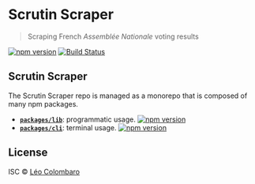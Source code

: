 # Scrutin Scraper

> Scraping French _Assemblée Nationale_ voting results

[![npm version](https://img.shields.io/npm/v/scrutin-scraper.svg)](https://www.npmjs.org/package/scrutin-scraper)
[![Build Status](https://travis-ci.com/LeoColomb/scrutin-scraper.svg?branch=master)](https://travis-ci.com/LeoColomb/scrutin-scraper)

## Scrutin Scraper

The Scrutin Scraper repo is managed as a monorepo that is composed of many npm packages.

* [**`packages/lib`**](packages/lib): programmatic usage. [![npm version](https://img.shields.io/npm/v/scrutin-scraper.svg)](https://www.npmjs.org/package/scrutin-scraper)
* [**`packages/cli`**](packages/cli): terminal usage. [![npm version](https://img.shields.io/npm/v/scrutin-scraper-cli.svg)](https://www.npmjs.org/package/scrutin-scraper-cli)

## License

ISC © [Léo Colombaro](https://colombaro.fr)
